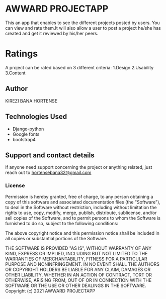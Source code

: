 # AWWARD PROJECTAPP
This an app that enables to see the different projects posted by users. You can view and rate them.It will also allow a user to post a project he/she has created and get it reviewed by his/her peers.

# Ratings
A project can be rated based on 3 different criteria:
1.Design
2.Usability
3.Content

## Author
KIREZI BANA HORTENSE

## Technologies Used

 * Django-python
 * Google fonts
 * bootstrap4
 
## Support and contact details
If anyone need support concerning the project or anything related, just reach out to hortensebana32@gmail.com

### License

Permission is hereby granted, free of charge, to any person obtaining a copy
of this software and associated documentation files (the "Software"), to deal
in the Software without restriction, including without limitation the rights
to use, copy, modify, merge, publish, distribute, sublicense, and/or sell
copies of the Software, and to permit persons to whom the Software is
furnished to do so, subject to the following conditions:

The above copyright notice and this permission notice shall be included in all
copies or substantial portions of the Software.

THE SOFTWARE IS PROVIDED "AS IS", WITHOUT WARRANTY OF ANY KIND, EXPRESS OR
IMPLIED, INCLUDING BUT NOT LIMITED TO THE WARRANTIES OF MERCHANTABILITY, 
FITNESS FOR A PARTICULAR PURPOSE AND NONINFRINGEMENT. IN NO EVENT SHALL THE
AUTHORS OR COPYRIGHT HOLDERS BE LIABLE FOR ANY CLAIM, DAMAGES OR OTHER
LIABILITY, WHETHER IN AN ACTION OF CONTRACT, TORT OR OTHERWISE, ARISING FROM, 
OUT OF OR IN CONNECTION WITH THE SOFTWARE OR THE USE OR OTHER DEALINGS IN THE
SOFTWARE.
Copyright (c) 2021 AWWARD PROJECTAPP
